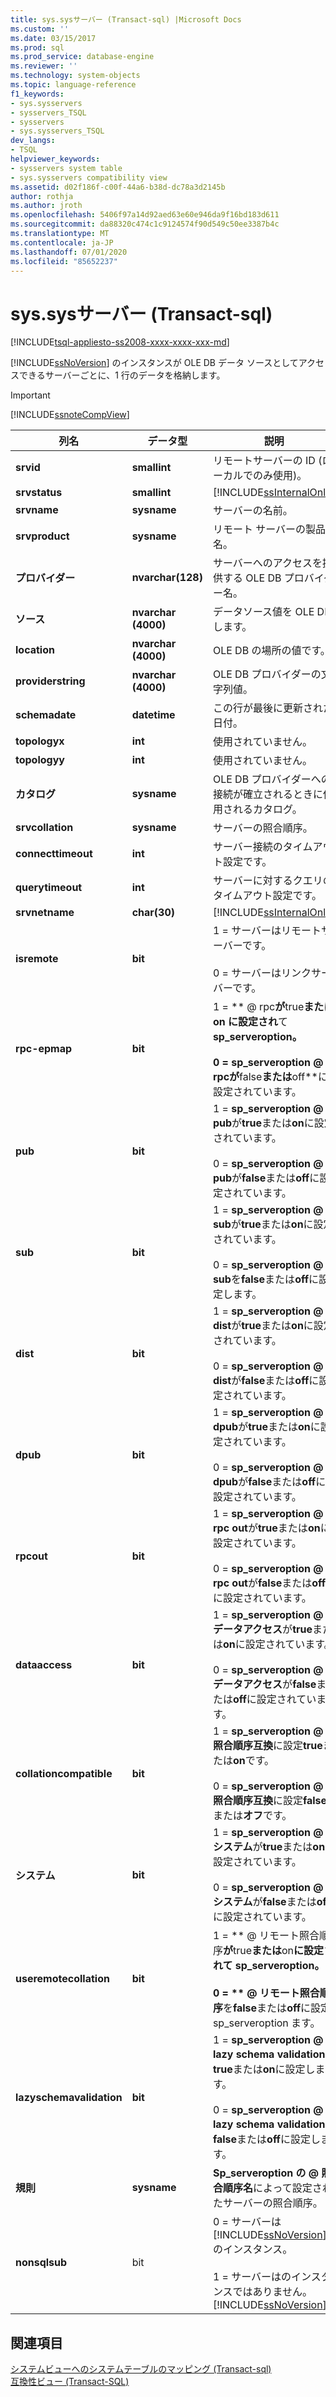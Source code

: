 ```yaml
---
title: sys.sysサーバー (Transact-sql) |Microsoft Docs
ms.custom: ''
ms.date: 03/15/2017
ms.prod: sql
ms.prod_service: database-engine
ms.reviewer: ''
ms.technology: system-objects
ms.topic: language-reference
f1_keywords:
- sys.sysservers
- sysservers_TSQL
- sysservers
- sys.sysservers_TSQL
dev_langs:
- TSQL
helpviewer_keywords:
- sysservers system table
- sys.sysservers compatibility view
ms.assetid: d02f186f-c00f-44a6-b38d-dc78a3d2145b
author: rothja
ms.author: jroth
ms.openlocfilehash: 5406f97a14d92aed63e60e946da9f16bd183d611
ms.sourcegitcommit: da88320c474c1c9124574f90d549c50ee3387b4c
ms.translationtype: MT
ms.contentlocale: ja-JP
ms.lasthandoff: 07/01/2020
ms.locfileid: "85652237"
---
```

# <a name="syssysservers-transact-sql"></a>sys.sysサーバー (Transact-sql)
[!INCLUDE[tsql-appliesto-ss2008-xxxx-xxxx-xxx-md](../../includes/applies-to-version/sqlserver.md)]

  [!INCLUDE[ssNoVersion](../../includes/ssnoversion-md.md)] のインスタンスが OLE DB データ ソースとしてアクセスできるサーバーごとに、1 行のデータを格納します。  
  
> [!IMPORTANT]  
>  [!INCLUDE[ssnoteCompView](../../includes/ssnotecompview-md.md)]  
  
|列名|データ型|説明|  
|-----------------|---------------|-----------------|  
|**srvid**|**smallint**|リモートサーバーの ID (ローカルでのみ使用)。|  
|**srvstatus**|**smallint**|[!INCLUDE[ssInternalOnly](../../includes/ssinternalonly-md.md)]|  
|**srvname**|**sysname**|サーバーの名前。|  
|**srvproduct**|**sysname**|リモート サーバーの製品名。|  
|**プロバイダー**|**nvarchar(128)**|サーバーへのアクセスを提供する OLE DB プロバイダー名。|  
|**ソース**|**nvarchar (4000)**|データソース値を OLE DB します。|  
|**location**|**nvarchar (4000)**|OLE DB の場所の値です。|  
|**providerstring**|**nvarchar (4000)**|OLE DB プロバイダーの文字列値。|  
|**schemadate**|**datetime**|この行が最後に更新された日付。|  
|**topologyx**|**int**|使用されていません。|  
|**topologyy**|**int**|使用されていません。|  
|**カタログ**|**sysname**|OLE DB プロバイダーへの接続が確立されるときに使用されるカタログ。|  
|**srvcollation**|**sysname**|サーバーの照合順序。|  
|**connecttimeout**|**int**|サーバー接続のタイムアウト設定です。|  
|**querytimeout**|**int**|サーバーに対するクエリのタイムアウト設定です。|  
|**srvnetname**|**char(30)**|[!INCLUDE[ssInternalOnly](../../includes/ssinternalonly-md.md)]|  
|**isremote**|**bit**|1 = サーバーはリモートサーバーです。<br /><br /> 0 = サーバーはリンクサーバーです。|  
|**rpc-epmap**|**bit**|1 = ** \@ rpc**が**true**または on に設定され**て**sp_serveroption。<br /><br /> 0 = **sp_serveroption \@ rpc**が**false**または**off**に設定されています。|  
|**pub**|**bit**|1 = **sp_serveroption \@ pub**が**true**または**on**に設定されています。<br /><br /> 0 = **sp_serveroption \@ pub**が**false**または**off**に設定されています。|  
|**sub**|**bit**|1 = **sp_serveroption \@ sub**が**true**または**on**に設定されています。<br /><br /> 0 = **sp_serveroption \@ sub**を**false**または**off**に設定します。|  
|**dist**|**bit**|1 = **sp_serveroption \@ dist**が**true**または**on**に設定されています。<br /><br /> 0 = **sp_serveroption \@ dist**が**false**または**off**に設定されています。|  
|**dpub**|**bit**|1 = **sp_serveroption \@ dpub**が**true**または**on**に設定されています。<br /><br /> 0 = **sp_serveroption \@ dpub**が**false**または**off**に設定されています。|  
|**rpcout**|**bit**|1 = **sp_serveroption \@ rpc out**が**true**または**on**に設定されています。<br /><br /> 0 = **sp_serveroption \@ rpc out**が**false**または**off**に設定されています。|  
|**dataaccess**|**bit**|1 = **sp_serveroption \@ データアクセス**が**true**または**on**に設定されています。<br /><br /> 0 = **sp_serveroption \@ データアクセス**が**false**または**off**に設定されています。|  
|**collationcompatible**|**bit**|1 = **sp_serveroption \@ 照合順序互換**に設定**true**または**on**です。<br /><br /> 0 = **sp_serveroption \@ 照合順序互換**に設定**false**または**オフ**です。|  
|**システム**|**bit**|1 = **sp_serveroption \@ システム**が**true**または**on**に設定されています。<br /><br /> 0 = **sp_serveroption \@ システム**が**false**または**off**に設定されています。|  
|**useremotecollation**|**bit**|1 = ** \@ リモート照合順序**が**true**または**on**に設定されて sp_serveroption。<br /><br /> 0 = ** \@ リモート照合順序**を**false**または**off**に設定 sp_serveroption ます。|  
|**lazyschemavalidation**|**bit**|1 = **sp_serveroption \@ lazy schema validation**を**true**または**on**に設定します。<br /><br /> 0 = **sp_serveroption \@ lazy schema validation**を**false**または**off**に設定します。|  
|**規則**|**sysname**|**Sp_serveroption の \@ 照合順序名**によって設定されたサーバーの照合順序。|  
|**nonsqlsub**|bit|0 = サーバーは [!INCLUDE[ssNoVersion](../../includes/ssnoversion-md.md)] のインスタンス。<br /><br /> 1 = サーバーはのインスタンスではありません。[!INCLUDE[ssNoVersion](../../includes/ssnoversion-md.md)]|  
  
## <a name="see-also"></a>関連項目  
 [システムビューへのシステムテーブルのマッピング &#40;Transact-sql&#41;](../../relational-databases/system-tables/mapping-system-tables-to-system-views-transact-sql.md)   
 [互換性ビュー &#40;Transact-SQL&#41;](~/relational-databases/system-compatibility-views/system-compatibility-views-transact-sql.md)  
  
  
